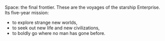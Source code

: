 Space: the final frontier. 
These are the voyages of the starship Enterprise. 
Its five-year mission: 
* to explore strange new worlds, 
* to seek out new life and new civilizations, 
* to boldly go where no man has gone before.
